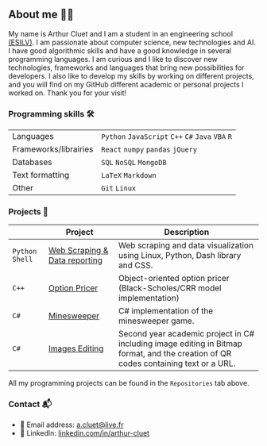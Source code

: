 ## About me 👋🏼

My name is Arthur Cluet and I am a student in an engineering school [(ESILV)](https://www.esilv.fr). I am passionate about computer science, new technologies and AI. I have good algorithmic skills and have a good knowledge in several programming languages. I am curious and I like to discover new technologies, frameworks and languages that bring new possibilities for developers. I also like to develop my skills by working on different projects, and you will find on my GitHub different academic or personal projects I worked on. Thank you for your visit!

### Programming skills 🛠

|       |  |
| ----------- | ----------- |
| Languages      | `Python` `JavaScript` `C++` `C#` `Java` `VBA` `R` |
| Frameworks/librairies   | `React` `numpy` `pandas` `jQuery` |
| Databases | `SQL` `NoSQL` `MongoDB` |
| Text formatting | `LaTeX` `Markdown` |
| Other | `Git` `Linux` |

### Projects 🌟

|      | Project                       | Description |
| ------------ | ----------------------------- | ------------------------------------------------------------------------------ |
| `Python` `Shell` | [Web Scraping & Data reporting](https://github.com/arthurcluet/webscraping-project) | Web scraping and data visualization using Linux, Python, Dash library and CSS. |
| `C++` | [Option Pricer](https://github.com/arthurcluet/options-pricer) | Object-oriented option pricer (Black-Scholes/CRR model implementation) |
| `C#` | [Minesweeper](https://github.com/arthurcluet/minesweeper) | C# implementation of the minesweeper game. |
| `C#` | [Images Editing](https://github.com/arthurcluet/images-editing-project) | Second year academic project in C# including image editing in Bitmap format, and the creation of QR codes containing text or a URL. |

All my programming projects can be found in the `Repositories` tab above.

### Contact 📬

- 📧 Email address: [a.cluet@live.fr](mailto:a.cluet@live.fr)
- 💼 LinkedIn: [linkedin.com/in/arthur-cluet](https://www.linkedin.com/in/arthur-cluet/)
